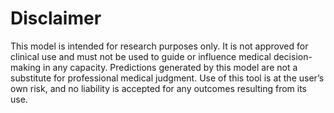 # Disclaimer
This model is intended for research purposes only. It is not approved for clinical use and must not be used to guide or influence medical decision-making in any capacity. Predictions generated by this model are not a substitute for professional medical judgment. Use of this tool is at the user’s own risk, and no liability is accepted for any outcomes resulting from its use.
